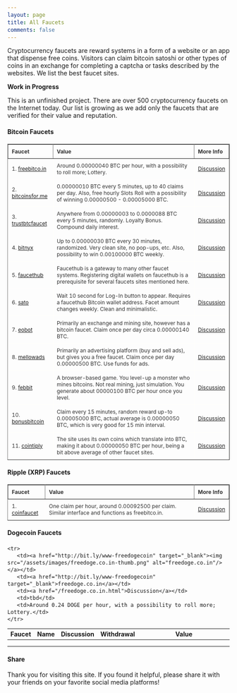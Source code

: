 ```yaml
---
layout: page
title: All Faucets
comments: false
---
```


Cryptocurrency faucets are reward systems in a form of a website or an app that dispense free coins. Visitors can claim bitcoin satoshi or other types of coins in an exchange for completing a captcha or tasks described by the websites. We list the best faucet sites.

**Work in Progress**

This is an unfinished project. There are over 500 cryptocurrency faucets on the Internet today. Our list is growing as we add only the faucets that are verified for their value and reputation.

#### Bitcoin Faucets

<style type="text/css">
.tftable {font-size:12px;color:#333333; width:100%;border-width: 1px; border-collapse: collapse;}
.tftable th {font-size:12px; border-width: 1px;padding: 8px;border-style: solid; text-align:left;}
.tftable td {font-size:12px; border-width: 1px;padding: 8px;border-style: solid;border-color: #fffefc;}
</style>

<table class="tftable" border="1">

<tr><th>Faucet</th><th>Value</th><th>More Info</th></tr>

<tr><td>1. <a href="http://bit.ly/www-freebitcoin" target="_blank">freebitco.in</a></td>
<td>Around 0.00000040 BTC per hour, with a possibility to roll more; Lottery.</td>
<td><a href="/freebitco.in.html">Discussion</a></td></tr>

<tr><td>2. <a href="http://bit.ly/www-bitcoinsfor-me" target="_blank">bitcoinsfor.me</a></td>
<td>0.00000010 BTC every 5 minutes, up to 40 claims per day. Also, free hourly Slots Roll with a possibility of winning 0.00000500 - 0.00005000 BTC.</td>
<td><a href="/bitcoinsfor.me.html">Discussion</a></td></tr>

<tr><td>3. <a href="http://bit.ly/www-trustbtcfaucet" target="_blank">trustbtcfaucet</a></td><td>Anywhere from 0.00000003 to 0.0000088 BTC every 5 minutes, randomly. Loyalty Bonus. Compound daily interest.</td>
<td><a href="/trustbtcfaucet.com.html">Discussion</a></td></tr>

<tr><td>4. <a href="http://bit.ly/www-bitnyx" target="_blank">bitnyx</a></td>
<td>Up to 0.00000030 BTC every 30 minutes, randomized. Very clean site, no pop-ups, etc. Also, possibility to win 0.00100000 BTC weekly.</td>
<td><a href="/bitnyx.com.html">Discussion</a></td></tr>

<tr><td>5. <a href="http://bit.ly/www-faucethub" target="_blank">faucethub</a></td>
<td>Faucethub is a gateway to many other faucet systems. Registering digital wallets on faucethub is a prerequisite for several faucets sites mentioned here.</td>
<td><a href="/faucethub.io.html">Discussion</a></td></tr>

<tr><td>6. <a href="http://bit.ly/sato-host" target="_blank">sato</a></td>
<td>Wait 10 second for Log-In button to appear. Requires a faucethub Bitcoin wallet address. Facet amount changes weekly. Clean and minimalistic.</td>
<td><a href="/sato.host.html">Discussion</a></td></tr>

<tr><td>7. <a href="http://bit.ly/www-eobot" target="_blank">eobot</a></td>
<td>Primarily an exchange and mining site, however has a bitcoin faucet. Claim once per day circa 0.00000140 BTC.</td>
<td><a href="/eobot.com.html">Discussion</a></td></tr>

<tr><td>8. <a href="http://bit.ly/www-mellowads" target="_blank">mellowads</a></td>
<td>Primarily an advertising platform (buy and sell ads), but gives you a free faucet. Claim once per day 0.00000500 BTC. Use funds for ads.</td>
<td><a href="/mellowads.com.html">Discussion</a></td></tr>

<tr><td>9. <a href="http://bit.ly/www-febbit" target="_blank">febbit</a></td>
<td>A browser-based game. You level-up a monster who mines bitcoins. Not real mining, just simulation. You generate about 00000100 BTC per hour once you level.</td>
<td><a href="/febbit.com.html">Discussion</a></td></tr>

<tr><td>10. <a href="http://bonusbitcoin.co/?ref=4999B8EC3FD3" target="_blank">bonusbitcoin</a></td>
<td>Claim every 15 minutes, random reward up-to 0.00005000 BTC, actual average is 0.00000050 BTC, which is very good for 15 min interval.</td>
<td><a href="/bonusbitcoin.co.html">Discussion</a></td></tr>

<tr><td>11. <a href="http://bit.ly/www-cointiply" target="_blank">cointiply</a></td>
<td>The site uses its own coins which translate into BTC, making it about 0.00000050 BTC per hour, being a bit above average of other faucet sites.</td>
<td><a href="/cointiply.com.html">Discussion</a></td></tr>

</table>

<p> </p>

#### Ripple (XRP) Faucets

<style type="text/css">
.tftable {font-size:12px;color:#333333; width:100%;border-width: 1px; border-collapse: collapse;}
.tftable th {font-size:12px; border-width: 1px;padding: 8px;border-style: solid; text-align:left;}
.tftable td {font-size:12px; border-width: 1px;padding: 8px;border-style: solid;border-color: #fffefc;}
</style>

<table class="tftable" border="1">

<tr><th>Faucet</th><th>Value</th><th>More Info</th></tr>

<tr><td>1. <a href="http://bit.ly/www-coinfaucet" target="_blank">coinfaucet</a></td>
<td>One claim per hour, around 0.00092500 per claim. Similar interface and functions as freebitco.in.</td>
<td><a href="/coinfaucet.io.html">Discussion</a></td></tr>

</table>

<p> </p>

#### Dogecoin Faucets

<div class="table-dogecoin">

 <table cellspacing="0">
    <tr>
       <th>Faucet</th>
       <th>Name</th>
       <th>Discussion</th>
       <th>Withdrawal</th>
       <th width="230">Value</th>
    </tr>

    <tr>
       <td><a href="http://bit.ly/www-freedogecoin" target="_blank"><img src="/assets/images/freedoge.co.in-thumb.png" alt="freedoge.co.in"/></a></td>
       <td><a href="http://bit.ly/www-freedogecoin" target="_blank">freedoge.co.in</a></td>
       <td><a href="/freedoge.co.in.html">Discussion</a></td>
       <td>tbd</td>
       <td>Around 0.24 DOGE per hour, with a possibility to roll more; Lottery.</td>
    </tr>

 </table>
</div>

---
#### Share

Thank you for visiting this site. If you found it helpful, please share it with your friends on your favorite social media platforms!

